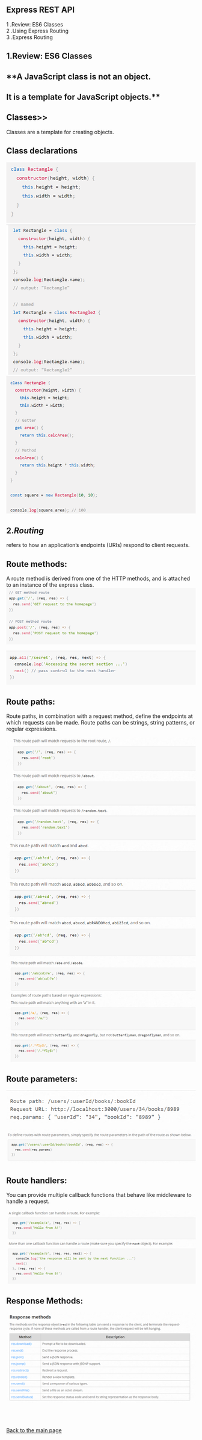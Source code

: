 ## Express REST API

1 .Review: ES6 Classes  <br>
2 .Using Express Routing <br>
3 .Express Routing  <br>


## 1.Review: ES6 Classes <br>

## **A JavaScript class is not an object.

## It is a template for JavaScript objects.**

## Classes>> <br>
Classes are a template for creating objects.


## Class declarations 
![](./assest/class1.png)
![](./assest/class.png)
![](./assest//class-2.png)

## 2.***Routing***
refers to how an application’s endpoints (URIs) respond to client requests.


## Route methods: 
A route method is derived from one of the HTTP methods, and is attached to an instance of the express class.<br>
![](./assest/rout.png)

![](./assest/rout1.png)


## Route paths:
Route paths, in combination with a request method, define the endpoints at which requests can be made. Route paths can be strings, string patterns, or regular expressions.

![](./assest/rout-1.png)
![](./assest//rout-2.png)
![](./assest/rout-3.png)

## Route parameters:
![](./assest/rout-4.png)

![](./assest/rout-5.png)


## Route handlers: 
You can provide multiple callback functions that behave like middleware to handle a request.

![](./assest/rout-6.png)


## Response Methods:
![](./assest/response.png)


<br>
<br>

[Back to the main page](README.md)